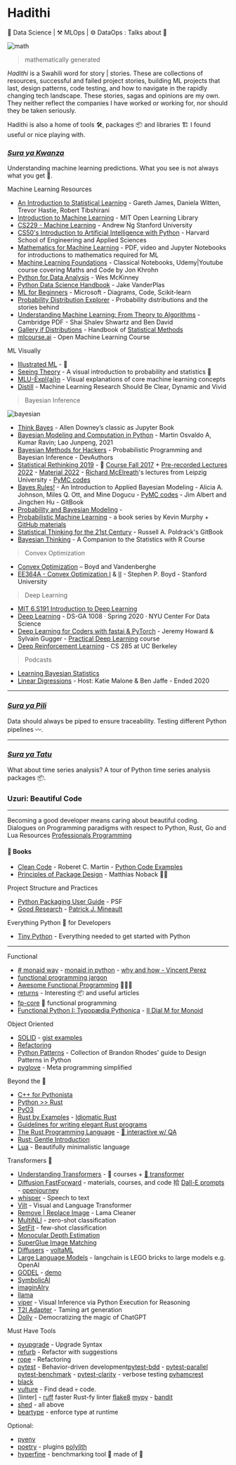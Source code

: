# Hadithi
🧪 Data Science | ⚒️ MLOps | ⚙️ DataOps : Talks about 🦄

![math](mlfluke/notebooks/math.png)
> mathematically generated 

_Hadithi_ is a Swahili word for story | stories. These are collections of resources, successful and failed project stories, building ML projects that last, design patterns, code testing, and how to navigate in the rapidly changing tech landscape. These stories, sagas and opinions are my own. They neither reflect the companies I have worked or working for, nor should they be taken seriously.

Hadithi is also a home of tools 🛠️, packages 📦  and libraries 🏗️ I found useful or nice playing with.
### [_Sura ya Kwanza_](https://github.com/Proteusiq/hadithi/tree/main/mlfluke)
Understanding machine learning predictions. What you see is not always what you get 🤖. 

Machine Learning Resources
- [An Introduction to Statistical Learning](https://www.statlearning.com/) - Gareth James, Daniela Witten, Trevor Hastie, Robert Tibshirani
- [Introduction to Machine Learning](https://openlearninglibrary.mit.edu/courses/course-v1:MITx+6.036+1T2019/course/) - MIT Open Learning Library
- [CS229 - Machine Learning](https://see.stanford.edu/Course/CS229) - Andrew Ng Stanford University
- [CS50's Introduction to Artificial Intelligence with Python](https://pll.harvard.edu/course/cs50s-introduction-artificial-intelligence-python?delta=0) - Harvard School of Engineering and Applied Sciences 
- [Mathematics for Machine Learning](https://mml-book.github.io/) - PDF, video and Jupyter Notebooks for introductions to mathematics required for ML
- [Machine Learning Foundations](https://github.com/jonkrohn/ML-foundations) - Classical Notebooks, Udemy|Youtube course covering Maths and Code by Jon Khrohn
- [Python for Data Analysis](https://wesmckinney.com/book/) - Wes McKinney
- [Python Data Science Handbook](https://nbviewer.org/github/jakevdp/PythonDataScienceHandbook/blob/master/notebooks/Index.ipynb) - Jake VanderPlas
- [ML for Beginners](https://microsoft.github.io/ML-For-Beginners/) - Microsoft - Diagrams, Code, Scikit-learn
- [Probability Distribution Explorer](https://distribution-explorer.github.io/index.html#) - Probability distributions and the stories behind
- [Understanding Machine Learning: From Theory to Algorithms](https://www.cs.huji.ac.il/~shais/UnderstandingMachineLearning/understanding-machine-learning-theory-algorithms.pdf) - Cambridge PDF - Shai Shalev Shwartz and Ben David
- [Gallery if Distributions](https://www.itl.nist.gov/div898/handbook/eda/section3/eda366.htm) - Handbook of [Statistical Methods](https://www.itl.nist.gov/div898/handbook/)
- [mlcourse.ai](https://mlcourse.ai/book/index.html) - Open Machine Learning Course

ML Visually
- [Illustrated ML](https://illustrated-machine-learning.github.io/) - 👑
- [Seeing Theory](https://seeing-theory.brown.edu/index.html) - A visual introduction to probability and statistics 💎
- [MLU-Expl{ai}n](https://mlu-explain.github.io/) - Visual explanations of core machine learning concepts
- [Distill](https://distill.pub/) - Machine Learning Research Should Be Clear, Dynamic and Vivid

> Bayesian Inference

![bayesian](mlfluke/notebooks/Bayesian.PNG) 

- [Think Bayes](http://allendowney.github.io/ThinkBayes2) - Allen Downey’s classic as Jupyter Book
- [Bayesian Modeling and Computation in Python](https://bayesiancomputationbook.com/welcome.html) - Martin Osvaldo A, Kumar Ravin; Lao Junpeng, 2021
- [Bayesian Methods for Hackers](http://camdavidsonpilon.github.io/Probabilistic-Programming-and-Bayesian-Methods-for-Hackers) - Probabilistic Programming and Bayesian Inference - DevAuthors
- [Statistical Rethinking 2019](https://github.com/Booleans/statistical-rethinking/raw/master/Statistical%20Rethinking%202nd%20Edition.pdf) - 👑 [Course Fall 2017](https://youtube.com/playlist?list=PLDcUM9US4XdM9_N6XUUFrhghGJ4K25bFc) + [Pre-recorded Lectures 2022](https://www.youtube.com/playlist?list=PLDcUM9US4XdMROZ57-OIRtIK0aOynbgZN) - [Material 2022](https://github.com/rmcelreath/stat_rethinking_2022) - [Richard McElreath](https://xcelab.net/rm/)'s lectures from Leipzig University - [PyMC codes](https://github.com/pymc-devs/pymc-resources/tree/main/Rethinking_2)
- [Bayes Rules!](https://www.bayesrulesbook.com/) - An Introduction to Applied Bayesian Modeling - Alicia A. Johnson, Miles Q. Ott, and  Mine Dogucu - [PyMC codes](https://github.com/pymc-devs/pymc-resources/tree/main/Bayes_Rules) - Jim Albert and Jingchen Hu - GitBook
- [Probability and Bayesian Modeling](https://bayesball.github.io/BOOK/probability-a-measurement-of-uncertainty.html) -
- [Probabilistic Machine Learning](https://probml.github.io/pml-book/) - a book series by Kevin Murphy + [GitHub materials](https://github.com/probml)
- [Statistical Thinking for the 21st Century](https://statsthinking21.github.io/statsthinking21-core-site/) - Russell A. Poldrack's GitBook
- [Bayesian Thinking](https://statswithr.github.io/book/) - A Companion to the Statistics with R Course

> Convex Optimization
- [Convex Optimization](https://web.stanford.edu/~boyd/cvxbook/) – Boyd and Vandenberghe
- [EE364A - Convex Optimization I](https://see.stanford.edu/Course/EE364A) & [II](https://see.stanford.edu/Course/EE364B) - Stephen P. Boyd - Stanford University 

> Deep Learning
- [MIT 6.S191 Introduction to Deep Learning](http://introtodeeplearning.com/) 
- [Deep Learning](https://atcold.github.io/pytorch-Deep-Learning/) - DS-GA 1008 · Spring 2020 · NYU Center For Data Science
- [Deep Learning
for Coders with
fastai & PyTorch](https://course.fast.ai/Resources/book.html) - Jeremy Howard &
Sylvain Gugger - [Practical Deep Learning](https://course.fast.ai/) course
- [Deep Reinforcement Learning](http://rail.eecs.berkeley.edu/deeprlcourse/) - CS 285 at UC Berkeley


> Podcasts
- [Learning Bayesian Statistics](https://podcasts.apple.com/dk/podcast/learning-bayesian-statistics/id1483485062)
- [Linear Digressions](http://lineardigressions.com/) -  Host: Katie Malone & Ben Jaffe - Ended 2020
___

### [_Sura ya Pili_](https://github.com/Proteusiq/hadithi/tree/main/pipelines) 
Data should always be piped to ensure traceability. Testing different Python pipelines 〰.

---
### [_Sura ya Tatu_](https://github.com/Proteusiq/hadithi/tree/main/timeseries)
What about time series analysis? A tour of Python time series analysis packages 📦.


### Uzuri: Beautiful Code
___

Becoming a good developer means caring about beautiful coding.
Dialogues on Programming paradigms with respect to Python, Rust, Go and Lua
Resources [Professionals Programming](https://github.com/charlax/professional-programming)

#### 📖 Books
- [Clean Code](https://github.com/ropalma/ICMC-USP/raw/master/Book%20-%20Clean%20Architecture%20-%20Robert%20Cecil%20Martin.pdf) - Roberet C. Martin - [Python Code Examples](https://github.com/zedr/clean-code-python)
- [Principles of Package Design](http://ssg.stage.exozet.com/wp-content/uploads/2016/08/principles-of-package-design.pdf) - Matthias Noback 



Project Structure and Practices
- [Python Packaging User Guide](https://packaging.python.org/en/latest/) - PSF
- [Good Research](https://goodresearch.dev/index.html) - [Patrick J. Mineault](https://xcorr.net/)

Everything Python 🐍 for Developers
- [Tiny Python](https://github.com/mattharrison/Tiny-Python-3.9-Notebook/blob/master/python39.rst) - Everything needed to get started with Python
---
Functional 
  - [# monaid way](https://github.com/cognitedata/Expression) - [monaid in python](https://www.philliams.com/monads-in-python/) - [why and how - Vincent Perez](https://youtu.be/4DZ4vPkuMLk) <br>
  - [functional programming jargon](https://github.com/jmesyou/functional-programming-jargon.py) <br>
  - [Awesome Functional Programming](https://github.com/sfermigier/awesome-functional-python) 🙈🙉🙊<br>
  - [returns](https://github.com/dry-python/returns) - Interesting 📦 and useful articles <br>
  - [fp-core](https://github.com/JasonShin/fp-core.rs) 🦀 functional programming
  - [Functional Python I: Typopædia Pythonica](https://www.tweag.io/blog/2022-09-08-fp1-typopaedia-pythonica/) - [II Dial M for Monoid](https://www.tweag.io/blog/2023-01-19-fp2-dial-m-for-monoid/)

Object Oriented 
  - [SOLID](https://github.com/tuvo1106/python_design_patterns) - [gist examples](https://gist.github.com/dmmeteo/f630fa04c7a79d3c132b9e9e5d037bfd)
  - [Refactoring](https://refactoring.guru/design-patterns)
  - [Python Patterns](https://python-patterns.guide/) - Collection of Brandon Rhodes' guide to Design Patterns in Python
  - [pyglove](https://github.com/google/pyglove) - Meta programming simplified

Beyond the 🐍 
 - [C++ for Pythonista](https://cs.berea.edu//cpp4python/index.html#)
 - [Python >> Rust](https://github.com/rochacbruno/py2rs)
 - [PyO3](https://github.com/PyO3/pyo3)
 - [Rust by Examples](https://doc.rust-lang.org/stable/rust-by-example/) - [Idiomatic Rust](https://rust-unofficial.github.io/patterns/intro.html)
 - [Guidelines for writing elegant Rust programs](https://github.com/mre/idiomatic-rust)
 - [The Rust Programming Language](https://doc.rust-lang.org/stable/book/title-page.html) - [🐞 interactive w/ QA](https://rust-book.cs.brown.edu)
 - [Rust: Gentle Introduction](https://stevedonovan.github.io/rust-gentle-intro/readme.html)
 - [Lua](https://www.lua.org/pil/contents.html) - Beautifully minimalistic language

Transformers 🤖 
 - [Understanding Transformers](https://huggingface.co/course) - 🤗 courses + [🦫 transformer](https://huggingface.co/course/chapter0/1)
 - [Diffusion FastForward](https://github.com/mikonvergence/DiffusionFastForward) - materials, courses, and code 拾 [Dall-E prompts](https://dallery.gallery/wp-content/uploads/2022/07/The-DALL·E-2-prompt-book-v1.02.pdf) - [openjourney](https://huggingface.co/prompthero/openjourney-v4)
 - [whisper](https://github.com/openai/whisper) - Speech to text
 - [Vilt](https://github.com/dandelin/vilt) - Visual and Language Transformer
 - [Remove | Replace Image](https://github.com/Sanster/lama-cleaner) - Lama Cleaner
 - [MultiNLI](https://joeddav.github.io/blog/2020/05/29/ZSL.html) - zero-shot classification
 - [SetFit](https://github.com/huggingface/setfit) - few-shot classification 
 - [Monocular Depth Estimation](https://huggingface.co/spaces/keras-io/Monocular-Depth-Estimation)
 - [SuperGlue Image Matching](https://huggingface.co/spaces/Pinwheel/SuperGlue-Image-Matching)
 - [Diffusers](https://github.com/huggingface/diffusers) - [voltaML](https://github.com/VoltaML/voltaML-fast-stable-diffusion)
 - [Large Language Models](https://github.com/hwchase17/langchain) - langchain is LEGO bricks to large models e.g. OpenAI
 - [GODEL](https://github.com/microsoft/GODEL) - [demo](https://huggingface.co/spaces/microsoft/GODEL-Demo)
 - [SymbolicAI](https://github.com/Xpitfire/symbolicai)
 - [imaginAIry](https://github.com/brycedrennan/imaginAIry)
 - [llama](https://github.com/facebookresearch/llama)
 - [viper](https://github.com/cvlab-columbia/viper) - Visual Inference via Python Execution for Reasoning
 - [T2I Adapter](https://github.com/TencentARC/T2I-Adapter) - Taming art generation
 - [Dolly](https://github.com/databrickslabs/dolly)  - Democratizing the magic of ChatGPT 

Must Have Tools

- [pyupgrade](https://github.com/asottile/pyupgrade) - Upgrade Syntax 
- [refurb](https://github.com/dosisod/refurb) - Refactor with suggestions 
- [rope](https://github.com/python-rope/rope) - Refactoring
- [pytest](https://github.com/pytest-dev/pytest) - Behavior-driven development[pytest-bdd](https://github.com/pytest-dev/pytest-bdd) - [pytest-parallel](https://github.com/kevlened/pytest-parallel) [pytest-benchmark](https://github.com/ionelmc/pytest-benchmark) - [pytest-clarity](https://github.com/darrenburns/pytest-clarity) - verbose testing [pyhamcrest](https://pyhamcrest.readthedocs.io/en/latest/tutorial.html)
- [black](https://github.com/psf/black) 
- [vulture](https://github.com/jendrikseipp/vulture) - Find dead 💀 code.
- [linter] - [ruff](https://github.com/charliermarsh/ruff) faster Rust-fy linter [flake8](https://github.com/PyCQA/flake8) [mypy](https://github.com/python/mypy) - [bandit](https://github.com/PyCQA/bandit)
- [shed](https://github.com/Zac-HD/shed) - all above
- [beartype](https://github.com/beartype/beartype) - enforce type at runtime

Optional:
  - [pyenv](https://github.com/pyenv/pyenv)
  - [poetry](https://github.com/python-poetry/poetry) - plugins [polylith](https://github.com/DavidVujic/python-polylith)
  - [hyperfine](https://github.com/sharkdp/hyperfine) - benchmarking tool 🔨 made of 🦀 
